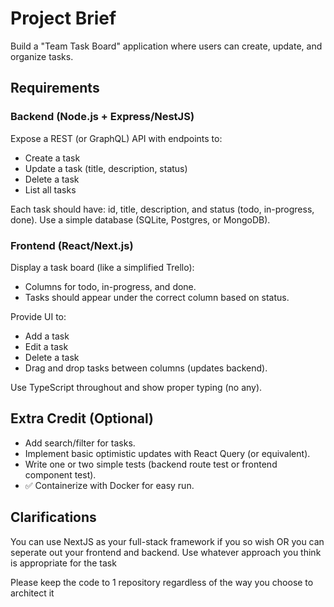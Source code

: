 # Project Brief

Build a "Team Task Board" application where users can create, update, and organize tasks.

## Requirements

### Backend (Node.js + Express/NestJS)

Expose a REST (or GraphQL) API with endpoints to:

-   Create a task
-   Update a task (title, description, status)
-   Delete a task
-   List all tasks

Each task should have: id, title, description, and status (todo, in-progress, done).
Use a simple database (SQLite, Postgres, or MongoDB).

### Frontend (React/Next.js)

Display a task board (like a simplified Trello):

-   Columns for todo, in-progress, and done.
-   Tasks should appear under the correct column based on status.

Provide UI to:

-   Add a task
-   Edit a task
-   Delete a task
-   Drag and drop tasks between columns (updates backend).

Use TypeScript throughout and show proper typing (no any).

## Extra Credit (Optional)

-   Add search/filter for tasks.
-   Implement basic optimistic updates with React Query (or equivalent).
-   Write one or two simple tests (backend route test or frontend component test).
-   ✅ Containerize with Docker for easy run.

## Clarifications

You can use NextJS as your full-stack framework if you so wish OR you can seperate out your frontend and backend.
Use whatever approach you think is appropriate for the task

Please keep the code to 1 repository regardless of the way you choose to architect it
